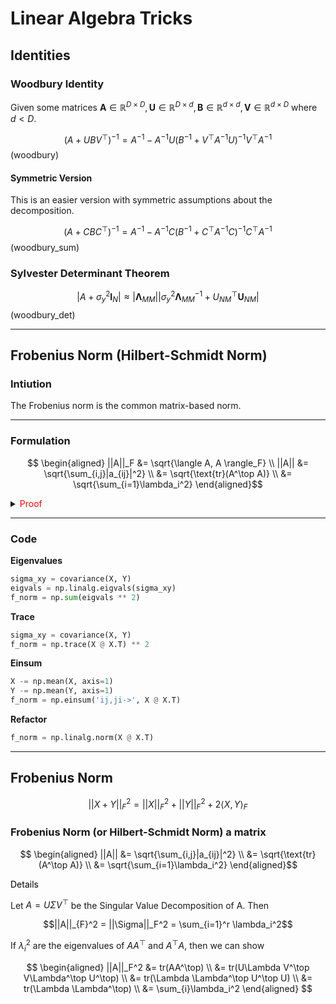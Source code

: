 # Linear Algebra Tricks




## Identities


### Woodbury Identity

Given some matrices $\mathbf{A} \in \mathbb{R}^{D \times D}, \mathbf{U} \in \mathbb{R}^{D \times d}, \mathbf{B} \in \mathbb{R}^{d \times d}, \mathbf{V} \in \mathbb{R}^{d \times D}$ where $d < D$.

$$
(A + UBV^\top)^{-1} = A^{-1} - A^{-1} U (B^{-1} + V^\top A^{-1} U)^{-1}V^\top A^{-1}
$$(woodbury)

#### Symmetric Version

This is an easier version with symmetric assumptions about the decomposition.

$$
(A + CBC^\top)^{-1} = A^{-1} - A^{-1} C (B^{-1} + C^\top A^{-1} C)^{-1}C^\top A^{-1}
$$(woodbury_sum)


### Sylvester Determinant Theorem

$$
\left|A + \sigma_y^2 \mathbf I_N \right| \approx |\mathbf \Lambda_{MM} | \left|\sigma_y^{2} \mathbf \Lambda_{MM}^{-1} + U_{NM}^{\top} \mathbf U_{NM} \right|
$$(woodbury_det)


---
## Frobenius Norm (Hilbert-Schmidt Norm)

### Intiution

The Frobenius norm is the common matrix-based norm.

---

### Formulation

$$
\begin{aligned}
||A||_F &= \sqrt{\langle A, A \rangle_F} \\
||A|| &= \sqrt{\sum_{i,j}|a_{ij}|^2} \\
&= \sqrt{\text{tr}(A^\top A)} \\
&= \sqrt{\sum_{i=1}\lambda_i^2}
\end{aligned}$$


<details>
<summary>
    <font color="red">Proof
    </font>
</summary>

Let $A=U\Sigma V^\top$ be the Singular Value Decomposition of A. Then

$$||A||_{F}^2 = ||\Sigma||_F^2 = \sum_{i=1}^r \lambda_i^2$$

If $\lambda_i^2$ are the eigenvalues of $AA^\top$ and $A^\top A$, then we can show 

$$
\begin{aligned}
||A||_F^2 &= tr(AA^\top) \\
&= tr(U\Lambda V^\top V\Lambda^\top U^\top) \\
&= tr(\Lambda \Lambda^\top U^\top U) \\
&= tr(\Lambda \Lambda^\top) \\
&= \sum_{i}\lambda_i^2
\end{aligned}
$$

</details>

---

### Code

**Eigenvalues**

```python
sigma_xy = covariance(X, Y)
eigvals = np.linalg.eigvals(sigma_xy)
f_norm = np.sum(eigvals ** 2)
```

**Trace**

```python
sigma_xy = covariance(X, Y)
f_norm = np.trace(X @ X.T) ** 2
```

**Einsum**

```python
X -= np.mean(X, axis=1)
Y -= np.mean(Y, axis=1)
f_norm = np.einsum('ij,ji->', X @ X.T)
```

**Refactor**

```python
f_norm = np.linalg.norm(X @ X.T)
```

---

## Frobenius Norm

$$||X + Y||^2_F = ||X||_F^2 + ||Y||_F^2 + 2 \langle X, Y \rangle_F$$


### Frobenius Norm (or Hilbert-Schmidt Norm) a matrix

$$
\begin{aligned}
||A|| &= \sqrt{\sum_{i,j}|a_{ij}|^2} \\
&= \sqrt{\text{tr}(A^\top A)} \\
&= \sqrt{\sum_{i=1}\lambda_i^2}
\end{aligned}$$


<!-- <details> -->
<summary>
    <font color="black">Details
    </font>
</summary>

Let $A=U\Sigma V^\top$ be the Singular Value Decomposition of A. Then

$$||A||_{F}^2 = ||\Sigma||_F^2 = \sum_{i=1}^r \lambda_i^2$$

If $\lambda_i^2$ are the eigenvalues of $AA^\top$ and $A^\top A$, then we can show 

$$
\begin{aligned}
||A||_F^2 &= tr(AA^\top) \\
&= tr(U\Lambda V^\top V\Lambda^\top U^\top) \\
&= tr(\Lambda \Lambda^\top U^\top U) \\
&= tr(\Lambda \Lambda^\top) \\
&= \sum_{i}\lambda_i^2
\end{aligned}
$$
